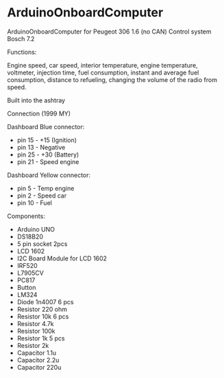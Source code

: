 # ArduinoOnboardComputer
ArduinoOnboardComputer for Peugeot 306 1.6 (no CAN)
Control system Bosch 7.2

Functions:

Engine speed, car speed, interior temperature, engine temperature, voltmeter, injection time, fuel consumption, instant and average fuel consumption, distance to refueling, changing the volume of the radio from speed.

Built into the ashtray

Connection (1999 MY)

Dashboard Blue connector:
- pin 15 - +15 (Ignition)
- pin 13 - Negative
- pin 25 - +30 (Battery)
- pin 21 - Speed engine

Dashboard Yellow connector:
- pin 5 - Temp engine
- pin 2 - Speed car
- pin 10 - Fuel


Components:
- Arduino UNO
- DS18B20
- 5 pin socket 2pcs
- LCD 1602
- I2C Board Module for LCD 1602
- IRF520
- L7905CV
- PC817
- Button
- LM324
- Diode 1n4007 6 pсs
- Resistor 220 ohm
- Resistor 10k 6 pcs
- Resistor 4.7k 
- Resistor 100k
- Resistor 1k 5 pcs
- Resistor 2k
- Сapacitor 1.1u
- Сapacitor 2.2u
- Сapacitor 220u
